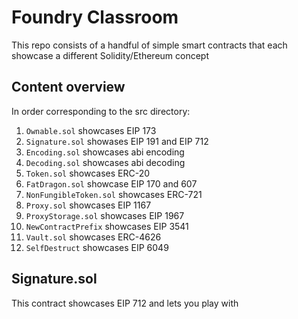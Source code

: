 # Foundry Classroom

This repo consists of a handful of simple smart contracts that each showcase a different Solidity/Ethereum concept

## Content overview

In order corresponding to the src directory:

1. `Ownable.sol` showcases EIP 173
1. `Signature.sol` showases EIP 191 and EIP 712
1. `Encoding.sol` showcases abi encoding
1. `Decoding.sol` showcases abi decoding
1. `Token.sol` showcases ERC-20
1. `FatDragon.sol` showcase EIP 170 and 607
1. `NonFungibleToken.sol` showcases ERC-721
1. `Proxy.sol` showcases EIP 1167
1. `ProxyStorage.sol` showcases EIP 1967
1. `NewContractPrefix` showcases EIP 3541
1. `Vault.sol` showcases ERC-4626
1. `SelfDestruct` showcases EIP 6049

## Signature.sol

This contract showcases EIP 712 and lets you play with
